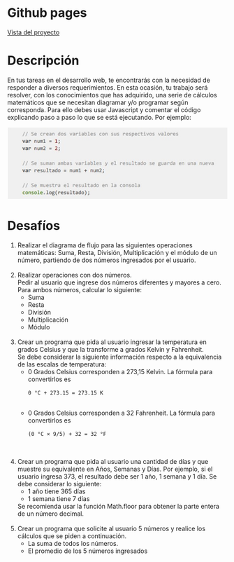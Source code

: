 <!DOCTYPE html>
<html>

<head>
  <meta charset="utf-8">
  <meta name="viewport" content="width=device-width, initial-scale=1.0">
  <link rel="stylesheet" href="https://stackedit.io/style.css" />
</head>

<body class="stackedit">
  <div class="stackedit__html">
    <h1 id="github-pages">Github pages</h1>
    <p><a href="https://josefamendezpruebaunodl.ga/Unidad_2/Prueba/Prueba_JosefaMendezGomez/index.html">Vista
        del proyecto</a></p>
    <h1 id="desafío">Descripción </h1>
    <p>En tus tareas en el desarrollo web, te encontrarás con la necesidad de responder a diversos requerimientos. En esta ocasión, tu trabajo será resolver, con los conocimientos que has adquirido, una serie de cálculos matemáticos que se necesitan diagramar y/o programar según corresponda.
    Para ello debes usar Javascript y comentar el código explicando paso a paso lo que se está
    ejecutando. Por ejemplo:</p>
    <img src="imgReadme/foto1.jpg" alt="">
    <h1>Desafíos</h1>
    <ol>
        <li>Realizar el diagrama de flujo para las siguientes operaciones matemáticas: Suma,
        Resta, División, Multiplicación y el módulo de un número, partiendo de dos números
        ingresados por el usuario.
        </li>
        <br>
        <li>
        Realizar operaciones con dos números.
        <br>
        Pedir al usuario que ingrese dos números diferentes y mayores a cero. Para ambos
        números, calcular lo siguiente:
        <ul>
        <li>
        Suma 
        </li>
        <li>
        Resta 
        </li>
        <li>
        División 
        </li>
        <li>
        Multiplicación 
        </li>
        <li>
        Módulo 
        </li>
        </ul>
        </li>
        <br>
        <li>
        Crear un programa que pida al usuario ingresar la temperatura en grados Celsius y
        que la transforme a grados Kelvin y Fahrenheit.
        <br>
        Se debe considerar la siguiente información respecto a la equivalencia de las
        escalas de temperatura:
        <ul>
        <li>
        0 Grados Celsius corresponden a 273,15 Kelvin. La fórmula para convertirlos
        es 
        <br>
        <pre><code>0 °C + 273.15 = 273.15 K
        </code></pre>
        </li>
        <li>
        0 Grados Celsius corresponden a 32 Fahrenheit. La fórmula para convertirlos
        es 
        <br>
        <pre><code>(0 °C × 9/5) + 32 = 32 °F
        </code></pre>
        </li>
        </ul>
        </li>
        <br>
        <li>
        Crear un programa que pida al usuario una cantidad de días y que muestre su
        equivalente en Años, Semanas y Días. Por ejemplo, si el usuario ingresa 373, el
        resultado debe ser 1 año, 1 semana y 1 día.
        Se debe considerar lo siguiente:
        <ul>
        <li>
        1 año tiene 365 días
        </li>
        <li>
        1 semana tiene 7 días
        </li>
        </ul>
        Se recomienda usar la función Math.floor para obtener la parte entera de un número
        decimal.
        </li>
        <br>
        <li>
        Crear un programa que solicite al usuario 5 números y realice los cálculos que se
        piden a continuación.
        <ul>
        <li>
        La suma de todos los números.
        </li>
        <li>
        El promedio de los 5 números ingresados
        </li>
        </ul>
        </li>
    </ol>
  </div>
</body>

</html>
